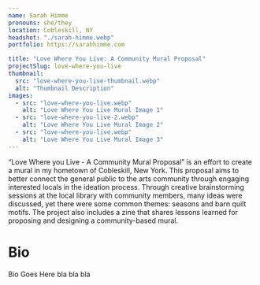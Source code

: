```yaml
---
name: Sarah Himme
pronouns: she/they
location: Cobleskill, NY
headshot: "./sarah-himme.webp"
portfolio: https://sarahhimme.com

title: "Love Where You Live: A Community Mural Proposal"
projectSlug: love-where-you-live
thumbnail:
  src: "love-where-you-live-thumbnail.webp"
  alt: "Thumbnail Description"
images:
  - src: "love-where-you-live.webp"
    alt: "Love Where You Live Mural Image 1"
  - src: "love-where-you-live-2.webp"
    alt: "Love Where You Live Mural Image 2"
  - src: "love-where-you-live.webp"
    alt: "Love Where You Live Mural Image 3"
---
```


“Love Where you Live - A Community Mural Proposal” is an effort to create a mural in my hometown of Cobleskill, New York. This proposal aims to better connect the general public to the arts community through engaging interested locals in the ideation process. Through creative brainstorming sessions at the local library with community members, many ideas were discussed, yet there were some common themes: seasons and barn quilt motifs. The project also includes a zine that shares lessons learned for proposing and designing a community-based mural.

# Bio

Bio Goes Here bla bla bla
